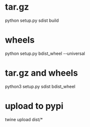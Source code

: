 # tar.gz
python setup.py sdist build
# wheels
python setup.py bdist_wheel --universal
# tar.gz and wheels
python3 setup.py sdist bdist_wheel

# upload to pypi
twine upload dist/*